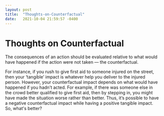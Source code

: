 ```yaml
---
layout: post
title:  "Thoughts-on-Counterfactual"
date:   2021-10-04 21:59:57 -0400
---
```


# Thoughts on Counterfactual

The consequences of an action should be evaluated relative to what would have happened if the action were not taken — the counterfactual.  


For instance, if you rush to give first aid to someone injured on the street, then your ‘tangible’ impact is whatever help you deliver to the injured person.
However, your counterfactual impact depends on what would have happened if you hadn’t acted. For example, if there was someone else in the crowd better qualified to give first aid, then by stepping in, you might have made the situation worse rather than better. 
Thus, it’s possible to have a negative counterfactual impact while having a positive tangible impact. So, what's better? 
